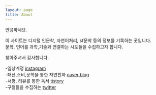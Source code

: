 ```yaml
---
layout: page
title: About
---
```


<p class="message">
  안녕하세요.  

이 사이트는 디지털 인문학, 자연어처리, sf문학 등의 정보를 기록하는 곳입니다.  
문학, 언어를 과학,기술과 연결하는 시도들을 수집하고자 합니다.

  찾아주셔서 감사합니다.
</p>

-일상계정 [instagram](https://www.instagram.com/lookking317)  
-패션,소비,문학을 통한 자연친화 [naver blog](https://blog.naver.com/wltjdtjdvlf)  
-서평, 리뷰를 통한 독서 [tistory](https://literature-criticonnect.tistory.com)  
-구절들을 수집하는 [twitter](https://www.twitter.com/geuljeokgi)
